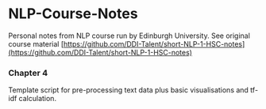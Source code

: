 # NLP-Course-Notes
Personal notes from NLP course run by Edinburgh University. See original course material [https://github.com/DDI-Talent/short-NLP-1-HSC-notes](https://github.com/DDI-Talent/short-NLP-1-HSC-notes)

### Chapter 4
Template script for pre-processing text data plus basic visualisations and tf-idf calculation.
